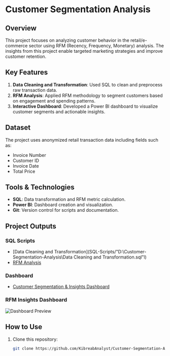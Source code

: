 # Customer Segmentation Analysis

## Overview
This project focuses on analyzing customer behavior in the retail/e-commerce sector using RFM (Recency, Frequency, Monetary) analysis. The insights from this project enable targeted marketing strategies and improve customer retention.

## Key Features
1. **Data Cleaning and Transformation**: Used SQL to clean and preprocess raw transaction data.
2. **RFM Analysis**: Applied RFM methodology to segment customers based on engagement and spending patterns.
3. **Interactive Dashboard**: Developed a Power BI dashboard to visualize customer segments and actionable insights.

## Dataset
The project uses anonymized retail transaction data including fields such as:
- Invoice Number
- Customer ID
- Invoice Date
- Total Price

## Tools & Technologies
- **SQL**: Data transformation and RFM metric calculation.
- **Power BI**: Dashboard creation and visualization.
- **Git**: Version control for scripts and documentation.

## Project Outputs
### SQL Scripts
- [Data Cleaning and Transformation](SQL-Scripts/"D:\Customer-Segmentation-Analysis\Data Cleaning and Transformation.sql"l)
- [RFM Analysis](SQL-Scripts/rfm_analysis.sql)

### Dashboard
- [Customer Segmentation & Insights Dashboard](Dashboard/segmentation_dashboard.pbix)

### RFM Insights Dashboard
![Dashboard Preview](Images/dashboard_preview.png)

## How to Use
1. Clone this repository:
   ```bash
   git clone https://github.com/KibreabAnalyst/Customer-Segmentation-Analysis.git
